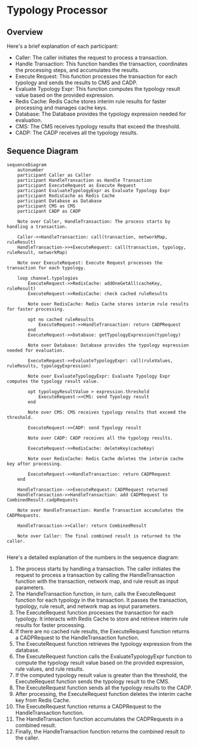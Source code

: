 # Typology Processor

## Overview

Here's a brief explanation of each participant:

- Caller: The caller initiates the request to process a transaction.
- Handle Transaction: This function handles the transaction, coordinates the processing steps, and accumulates the results.
- Execute Request: This function processes the transaction for each typology and sends the results to CMS and CADP.
- Evaluate Typology Expr: This function computes the typology result value based on the provided expression.
- Redis Cache: Redis Cache stores interim rule results for faster processing and manages cache keys.
- Database: The Database provides the typology expression needed for evaluation.
- CMS: The CMS receives typology results that exceed the threshold.
- CADP: The CADP receives all the typology results.

## Sequence Diagram

```mermaid
sequenceDiagram
    autonumber
    participant Caller as Caller
    participant HandleTransaction as Handle Transaction
    participant ExecuteRequest as Execute Request
    participant EvaluateTypologyExpr as Evaluate Typology Expr
    participant RedisCache as Redis Cache
    participant Database as Database
    participant CMS as CMS
    participant CADP as CADP

    Note over Caller, HandleTransaction: The process starts by handling a transaction.

    Caller->>HandleTransaction: call(transaction, networkMap, ruleResult)
    HandleTransaction->>+ExecuteRequest: call(transaction, typology, ruleResult, networkMap)

    Note over ExecuteRequest: Execute Request processes the transaction for each typology.

    loop channel.typologies
        ExecuteRequest->>RedisCache: addOneGetAll(cacheKey, ruleResult)
        ExecuteRequest->>RedisCache: check cached ruleResults

        Note over RedisCache: Redis Cache stores interim rule results for faster processing.

        opt no cached ruleResults
            ExecuteRequest->>HandleTransaction: return CADPRequest
        end
        ExecuteRequest->>Database: getTypologyExpression(typology)

        Note over Database: Database provides the typology expression needed for evaluation.

        ExecuteRequest->>EvaluateTypologyExpr: call(ruleValues, ruleResults, typologyExpression)

        Note over EvaluateTypologyExpr: Evaluate Typology Expr computes the typology result value.

        opt typologyResultValue > expression.threshold
            ExecuteRequest->>CMS: send Typology result
        end

        Note over CMS: CMS receives typology results that exceed the threshold.

        ExecuteRequest->>CADP: send Typology result

        Note over CADP: CADP receives all the typology results.

        ExecuteRequest->>RedisCache: deleteKey(cacheKey)

        Note over RedisCache: Redis Cache deletes the interim cache key after processing.

        ExecuteRequest->>HandleTransaction: return CADPRequest
    end

    HandleTransaction-->>ExecuteRequest: CADPRequest returned
    HandleTransaction->>HandleTransaction: add CADPRequest to CombinedResult.cadpRequests

    Note over HandleTransaction: Handle Transaction accumulates the CADPRequests.

    HandleTransaction->>Caller: return CombinedResult

    Note over Caller: The final combined result is returned to the caller.


```

Here's a detailed explanation of the numbers in the sequence diagram:

1. The process starts by handling a transaction. The caller initiates the request to process a transaction by calling the HandleTransaction function with the transaction, network map, and rule result as input parameters.
2. The HandleTransaction function, in turn, calls the ExecuteRequest function for each typology in the transaction. It passes the transaction, typology, rule result, and network map as input parameters.
3. The ExecuteRequest function processes the transaction for each typology. It interacts with Redis Cache to store and retrieve interim rule results for faster processing.
4. If there are no cached rule results, the ExecuteRequest function returns a CADPRequest to the HandleTransaction function.
5. The ExecuteRequest function retrieves the typology expression from the database.
6. The ExecuteRequest function calls the EvaluateTypologyExpr function to compute the typology result value based on the provided expression, rule values, and rule results.
7. If the computed typology result value is greater than the threshold, the ExecuteRequest function sends the typology result to the CMS.
8. The ExecuteRequest function sends all the typology results to the CADP.
9. After processing, the ExecuteRequest function deletes the interim cache key from Redis Cache.
10. The ExecuteRequest function returns a CADPRequest to the HandleTransaction function.
11. The HandleTransaction function accumulates the CADPRequests in a combined result.
12. Finally, the HandleTransaction function returns the combined result to the caller.
